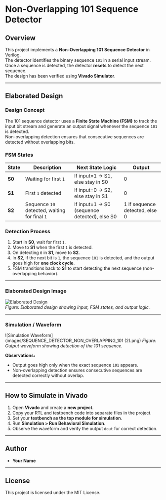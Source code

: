 # Non-Overlapping 101 Sequence Detector

## Overview
This project implements a **Non-Overlapping 101 Sequence Detector** in Verilog.  
The detector identifies the binary sequence `101` in a serial input stream. Once a sequence is detected, the detector **resets** to detect the next sequence.  
The design has been verified using **Vivado Simulator**.

---

## Elaborated Design

### **Design Concept**
The 101 sequence detector uses a **Finite State Machine (FSM)** to track the input bit stream and generate an output signal whenever the sequence `101` is detected.  
Non-overlapping detection ensures that consecutive sequences are detected without overlapping bits.

### **FSM States**
| State | Description | Next State Logic | Output |
|-------|------------|----------------|--------|
| **S0** | Waiting for first `1` | If input=1 → S1, else stay in S0 | 0 |
| **S1** | First `1` detected | If input=0 → S2, else stay in S1 | 0 |
| **S2** | Sequence `10` detected, waiting for final `1` | If input=1 → S0 (sequence detected), else S0 | 1 if sequence detected, else 0 |


### **Detection Process**
1. Start in **S0**, wait for first `1`.  
2. Move to **S1** when the first `1` is detected.  
3. On detecting `0` in **S1**, move to **S2**.  
4. In **S2**, if the next bit is `1`, the sequence `101` is detected, and the output goes high for **one clock cycle**.  
5. FSM transitions back to **S1** to start detecting the next sequence (non-overlapping behavior).

---

### **Elaborated Design Image**

![Elaborated Design](images/sequence_detector_non_overlapping.png)  
*Figure: Elaborated design showing input, FSM states, and output logic.*

---

### **Simulation / Waveform**

![Simulation Waveform](images/SEQUENCE_DETECTOR_NON_OVERLAPPING_101 (2).png)
*Figure: Output waveform showing detection of the 101 sequence.*

**Observations:**
- Output goes high only when the exact sequence `101` appears.  
- Non-overlapping detection ensures consecutive sequences are detected correctly without overlap.

---

## How to Simulate in Vivado
1. Open **Vivado** and create a **new project**.  
2. Copy your RTL and testbench code into separate files in the project.  
3. Set your **testbench as the top module for simulation**.  
4. Run **Simulation > Run Behavioral Simulation**.  
5. Observe the waveform and verify the output `dout` for correct detection.

---

## Author
- **Your Name**

---

## License
This project is licensed under the MIT License.
